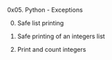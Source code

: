 0x05. Python - Exceptions

0. Safe list printing

1. Safe printing of an integers list

2. Print and count integers
